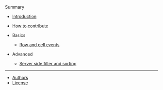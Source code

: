 Summary

- [Introduction](README.md)
- [How to contribute](CONTRIBUTING.md)


- Basics
  - [Row and cell events](man/row-and-cell-events.md)

- Advanced
  - [Server side filter and sorting](man/server-side-filter-and-sort.md)

---

- [Authors](AUTHORS.md)
- [License](LICENSE.md)

